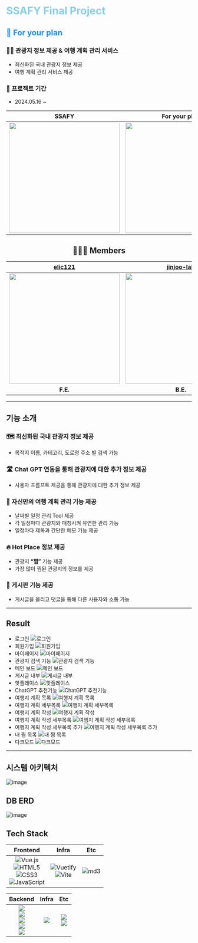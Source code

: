 # <span style="color:skyblue">SSAFY Final Project</span>

## <span style="color:dodgerblue">📒 For your plan</span>

### 👨‍💻 관광지 정보 제공 & 여행 계획 관리 서비스

- 최신화된 국내 관광지 정보 제공
- 여행 계획 관리 서비스 제공

### 📅 **프로젝트 기간**

- 2024.05.16 ~

<div align="center">

| SSAFY                                                                                                       | For your plan                                                                                               |
| ----------------------------------------------------------------------------------------------------------- | ----------------------------------------------------------------------------------------------------------- |
| <img src="https://github.com/ssafyFinalProject/.github/blob/main/profile/asset/ssafy-logo.png" width="300"> | <img src="https://github.com/ssafyFinalProject/.github/blob/main/profile/asset/ssafy-logo.png" width="300"> |

## 🙇🏻‍♂️ **Members**

<div align="center">

|                    [elic121](https://github.com/elic121)                     |                 [jinjoo-lab](https://github.com/jinjoo-lab)                  |
| :--------------------------------------------------------------------------: | :--------------------------------------------------------------------------: |
| <img src="https://avatars.githubusercontent.com/u/87183040?v=4" width="300"> | <img src="https://avatars.githubusercontent.com/u/84346055?v=4" width="300"> |
|                                   **F.E.**                                   |                                   **B.E.**                                   |

---

<div align="left">

## 기능 소개

### **🗺️ 최신화된 국내 관광지 정보 제공**

- 목적지 이름, 카테고리, 도로명 주소 별 검색 가능

### **🛣️ Chat GPT 연동을 통해 관광지에 대한 추가 정보 제공**

- 사용자 프롬프트 제공을 통해 관광지에 대한 추가 정보 제공

### **🎯 자신만의 여행 계획 관리 기능 제공**

- 날짜별 일정 관리 Tool 제공
- 각 일정마다 관광지와 매칭시켜 유연한 관리 가능
- 일정마다 제목과 간단한 메모 기능 제공

### 🔥 Hot Place 정보 제공

- 관광지 **“찜”** 기능 제공
- 가장 많이 찜된 관광지의 정보를 제공

### **📱 게시판 기능 제공**

- 게시글을 올리고 댓글을 통해 다른 사용자와 소통 가능

---

## Result

- 로그인
  ![로그인](https://github.com/ssafyFinalProject/.github/blob/main/profile/asset/login.png)
- 회원가입
  ![회원가입](https://github.com/ssafyFinalProject/.github/blob/main/profile/asset/signup.png)
- 마이페이지
  ![마이페이지](https://github.com/ssafyFinalProject/.github/blob/main/profile/asset/mypage.png)
- 관광지 검색 기능
  ![관광지 검색 기능](https://github.com/ssafyFinalProject/.github/blob/main/profile/asset/search.png)
- 메인 보드
  ![메인 보드](https://github.com/ssafyFinalProject/.github/blob/main/profile/asset/board.png)
- 게시글 내부
  ![게시글 내부](https://github.com/ssafyFinalProject/.github/blob/main/profile/asset/board-inside.png)
- 핫플레이스
  ![핫플레이스](https://github.com/ssafyFinalProject/.github/blob/main/profile/asset/hot-place.png)
- ChatGPT 추천기능
  ![ChatGPT 추천기능](https://github.com/ssafyFinalProject/.github/blob/main/profile/asset/chatgpt.png)
- 여행지 계획 목록
  ![여행지 계획 목록](https://github.com/ssafyFinalProject/.github/blob/main/profile/asset/plan-list.jpg)
- 여행지 계획 세부목록
  ![여행지 계획 세부목록](https://github.com/ssafyFinalProject/.github/blob/main/profile/asset/plan-detail.jpg)
- 여행지 계획 작성
  ![여행지 계획 작성](https://github.com/ssafyFinalProject/.github/blob/main/profile/asset/plan-edit.png)
- 여행지 계획 작성 세부목록
  ![여행지 계획 작성 세부목록](https://github.com/ssafyFinalProject/.github/blob/main/profile/asset/plan-edit-detail.jpg)
- 여행지 계획 작성 세부목록 추가
  ![여행지 계획 작성 세부목록 추가](https://github.com/ssafyFinalProject/.github/blob/main/profile/asset/plan-edit-detail-edit.jpg)
- 내 찜 목록
  ![내 찜 목록](https://github.com/ssafyFinalProject/.github/blob/main/profile/asset/myplace.jpg)
- 다크모드
  ![다크모드](https://github.com/ssafyFinalProject/.github/blob/main/profile/asset/dark.jpg)

---

## 시스템 아키텍처

![image](https://github.com/ssafyFinalProject/Backend/assets/84346055/5fce8ded-ce00-444b-856c-ddc22b78e82f)

## DB ERD

![image](https://github.com/ssafyFinalProject/Backend/assets/84346055/576aa279-23fe-4d6c-8f3f-af87f723a70e)

## Tech Stack

|                                                                                                                                                                                                                                     Frontend                                                                                                                                                                                                                                      |                                                                                                         Infra                                                                                                         |                                                           Etc                                                            |
| :-------------------------------------------------------------------------------------------------------------------------------------------------------------------------------------------------------------------------------------------------------------------------------------------------------------------------------------------------------------------------------------------------------------------------------------------------------------------------------: | :-------------------------------------------------------------------------------------------------------------------------------------------------------------------------------------------------------------------: | :----------------------------------------------------------------------------------------------------------------------: |
| ![Vue.js](https://img.shields.io/badge/vuejs-%2335495e.svg?style=for-the-badge&logo=vuedotjs&logoColor=%234FC08D) <br/> ![HTML5](https://img.shields.io/badge/html5-%23E34F26.svg?style=for-the-badge&logo=html5&logoColor=white) <br/> ![CSS3](https://img.shields.io/badge/css3-%231572B6.svg?style=for-the-badge&logo=css3&logoColor=white) <br/> ![JavaScript](https://img.shields.io/badge/javascript-%23323330.svg?style=for-the-badge&logo=javascript&logoColor=%23F7DF1E) | ![Vuetify](https://img.shields.io/badge/Vuetify-1867C0?style=for-the-badge&logo=vuetify&logoColor=AEDDFF) <br/>![Vite](https://img.shields.io/badge/vite-%23646CFF.svg?style=for-the-badge&logo=vite&logoColor=white) | ![md3](https://img.shields.io/badge/material%20design-757575?style=for-the-badge&logo=material%20design&logoColor=white) |

|                                                                                                                                                                                                                                                                                   Backend                                                                                                                                                                                                                                                                                    |                                                 Infra                                                  |                                                                                                       Etc                                                                                                       |
| :--------------------------------------------------------------------------------------------------------------------------------------------------------------------------------------------------------------------------------------------------------------------------------------------------------------------------------------------------------------------------------------------------------------------------------------------------------------------------------------------------------------------------------------------------------------------------: | :----------------------------------------------------------------------------------------------------: | :-------------------------------------------------------------------------------------------------------------------------------------------------------------------------------------------------------------: |
| <img src="https://img.shields.io/badge/java-007396?style=for-the-badge&logo=OpenJDK&logoColor=white"><br><img src="https://img.shields.io/badge/springboot-6DB33F?style=for-the-badge&logo=springboot&logoColor=white"><br><img src="https://img.shields.io/badge/springsecurity-6DB33F?style=for-the-badge&logo=springsecurity&logoColor=white"> <br><img src="https://img.shields.io/badge/hibernate-59666C?style=for-the-badge&logo=hibernate&logoColor=white"> <br> <img src="https://img.shields.io/badge/MySQL-4479A1?style=for-the-badge&logo=MySQL&logoColor=white"> | <img src="https://img.shields.io/badge/docker-2496ED?style=for-the-badge&logo=docker&logoColor=white"> | <img src="https://img.shields.io/badge/KAKAO_MAP_SDK_V2-FFCD00?style=for-the-badge&logo=kakao&logoColor=white"><br><img src="https://img.shields.io/badge/ChatGPT-brightgreen?style=for-the-badge&logo=openai"> |
